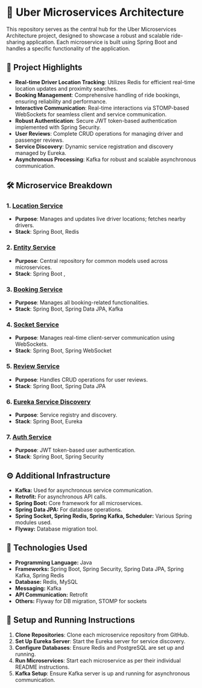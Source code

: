# 🚗 Uber Microservices Architecture

This repository serves as the central hub for the Uber Microservices Architecture project, designed to showcase a robust and scalable ride-sharing application. Each microservice is built using Spring Boot and handles a specific functionality of the application.

## 🌟 Project Highlights

- **Real-time Driver Location Tracking**: Utilizes Redis for efficient real-time location updates and proximity searches.
- **Booking Management**: Comprehensive handling of ride bookings, ensuring reliability and performance.
- **Interactive Communication**: Real-time interactions via STOMP-based WebSockets for seamless client and service communication.
- **Robust Authentication**: Secure JWT token-based authentication implemented with Spring Security.
- **User Reviews**: Complete CRUD operations for managing driver and passenger reviews.
- **Service Discovery**: Dynamic service registration and discovery managed by Eureka.
- **Asynchronous Processing**: Kafka for robust and scalable asynchronous communication.
  

## 🛠️ Microservice Breakdown

### 1. [Location Service](https://github.com/prachi310/UberProject-LocationService.git)
  - **Purpose**: Manages and updates live driver locations; fetches nearby drivers.
  - **Stack**: Spring Boot, Redis

### 2. [Entity Service](https://github.com/prachi310/UberProject-EntityService.git)
- **Purpose**: Central repository for common models used across microservices.
- **Stack**: Spring Boot , 

### 3. [Booking Service](https://github.com/prachi310/UberProject-BookingService.git)
- **Purpose**: Manages all booking-related functionalities.
- **Stack**: Spring Boot, Spring Data JPA, Kafka

### 4. [Socket Service](https://github.com/prachi310/SocketServer-SpringBoot.git)
- **Purpose**: Manages real-time client-server communication using WebSockets.
- **Stack**: Spring Boot, Spring WebSocket
  
### 5. [Review Service](https://github.com/prachi310/UberProject-ReviewService.git)
- **Purpose**: Handles CRUD operations for user reviews.
- **Stack**: Spring Boot, Spring Data JPA

### 6. [Eureka Service Discovery](https://github.com/prachi310/UberProject-Eureka-Service-Discovery.git)
- **Purpose**: Service registry and discovery.
- **Stack**: Spring Boot, Eureka

### 7. [Auth Service](https://github.com/prachi310/UberProject-AuthService.git)
- **Purpose**: JWT token-based user authentication.
- **Stack**: Spring Boot, Spring Security


## ⚙️ Additional Infrastructure

- **Kafka:** Used for asynchronous service communication.
- **Retrofit:** For asynchronous API calls.
- **Spring Boot:** Core framework for all microservices.
- **Spring Data JPA:** For database operations.
- **Spring Socket, Spring Redis, Spring Kafka, Scheduler:** Various Spring modules used.
- **Flyway:** Database migration tool.

## 🚀 Technologies Used

- **Programming Language:** Java
- **Frameworks:** Spring Boot, Spring Security, Spring Data JPA, Spring Kafka, Spring Redis
- **Database:** Redis, MySQL
- **Messaging:** Kafka
- **API Communication:** Retrofit
- **Others:** Flyway for DB migration, STOMP for sockets

## 🔧 Setup and Running Instructions

1. **Clone Repositories**: Clone each microservice repository from GitHub.
2. **Set Up Eureka Server**: Start the Eureka server for service discovery.
3. **Configure Databases**: Ensure Redis and PostgreSQL are set up and running.
4. **Run Microservices**: Start each microservice as per their individual README instructions.
5. **Kafka Setup**: Ensure Kafka server is up and running for asynchronous communication.





